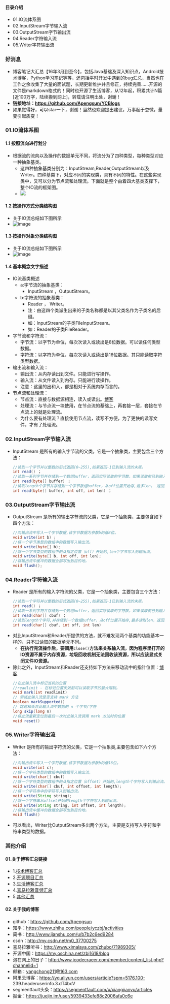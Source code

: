 #### 目录介绍
- 01.IO流体系图
- 02.InputStream字节输入流
- 03.OutputStream字节输出流
- 04.Reader字符输入流
- 05.Writer字符输出流


### 好消息
- 博客笔记大汇总【16年3月到至今】，包括Java基础及深入知识点，Android技术博客，Python学习笔记等等，还包括平时开发中遇到的bug汇总，当然也在工作之余收集了大量的面试题，长期更新维护并且修正，持续完善……开源的文件是markdown格式的！同时也开源了生活博客，从12年起，积累共计N篇[近100万字，陆续搬到网上]，转载请注明出处，谢谢！
- **链接地址：https://github.com/Apengsun/YCBlogs**
- 如果觉得好，可以star一下，谢谢！当然也欢迎提出建议，万事起于忽微，量变引起质变！



### 01.IO流体系图
#### 1.1 按照流向进行划分
- 根据流的流向以及操作的数据单元不同，将流分为了四种类型，每种类型对应一种抽象基类。
    - 这四种抽象基类分别为：InputStream,Reader,OutputStream以及Writer。四种基类下，对应不同的实现类，具有不同的特性。在这些实现类中，又可以分为节点流和处理流。下面就是整个由着四大基类支撑下，整个IO流的框架图。  
    - ![](http://upload-images.jianshu.io/upload_images/3985563-38c3ea4562d6dbe3.png?imageMogr2/auto-orient/strip|imageView2/2/w/1240)  


#### 1.2 按操作方式分类结构图
- 关于IO流总结如下图所示
- ![image](https://upload-images.jianshu.io/upload_images/4432347-ddbc1b96f5ccb688.png?imageMogr2/auto-orient/strip%7CimageView2/2/w/1240)

#### 1.3 按操作对象分类结构图
- 关于IO流总结如下图所示
- ![image](https://upload-images.jianshu.io/upload_images/4432347-1ce768b945041ce8.png?imageMogr2/auto-orient/strip%7CimageView2/2/w/1240)


#### 1.4 基本概念文字描述
- IO流基类概述
	* a:字节流的抽象基类：
		* InputStream ，OutputStream。
	* b:字符流的抽象基类：
		* Reader ， Writer。
		* 注：由这四个类派生出来的子类名称都是以其父类名作为子类名的后缀。
		* 如：InputStream的子类FileInputStream。
		* 如：Reader的子类FileReader。
- 字节流和字符流：
    - 字节流：以字节为单位，每次次读入或读出是8位数据。可以读任何类型数据。
    - 字符流：以字符为单位，每次次读入或读出是16位数据。其只能读取字符类型数据。
- 输出流和输入流：
    - 输出流：从内存读出到文件。只能进行写操作。
    - 输入流：从文件读入到内存。只能进行读操作。
    - 注意：这里的出和入，都是相对于系统内存而言的。
- 节点流和处理流：
    - 节点流：直接与数据源相连，读入或读出。[博客](https://github.com/Apengsun/YCBlogs)
    - 处理流：与节点流一块使用，在节点流的基础上，再套接一层，套接在节点流上的就是处理流。
    - 为什么要有处理流？直接使用节点流，读写不方便，为了更快的读写文件，才有了处理流。



### 02.InputStream字节输入流
- InputStream 是所有的输入字节流的父类，它是一个抽象类，主要包含三个方法：
    ```java
    //读取一个字节并以整数的形式返回(0~255),如果返回-1已到输入流的末尾。 
    int read() ； 
    //读取一系列字节并存储到一个数组buffer，返回实际读取的字节数，如果读取前已到输入流的末尾返回-1。 
    int read(byte[] buffer) ； 
    //读取length个字节并存储到一个字节数组buffer，从off位置开始存,最多len， 返回实际读取的字节数，如果读取前以到输入流的末尾返回-1。 
    int read(byte[] buffer, int off, int len) ；
    ```



### 03.OutputStream字节输出流
- OutputStream 是所有的输出字节流的父类，它是一个抽象类，主要包含如下四个方法：
    ```java
    //向输出流中写入一个字节数据,该字节数据为参数b的低8位。 
    void write(int b) ; 
    //将一个字节类型的数组中的数据写入输出流。 
    void write(byte[] b); 
    //将一个字节类型的数组中的从指定位置（off）开始的,len个字节写入到输出流。 
    void write(byte[] b, int off, int len); 
    //将输出流中缓冲的数据全部写出到目的地。 
    void flush();
    ```




### 04.Reader字符输入流
- Reader 是所有的输入字符流的父类，它是一个抽象类，主要包含三个方法：
    ```java
    //读取一个字符并以整数的形式返回(0~255),如果返回-1已到输入流的末尾。 
    int read() ； 
    //读取一系列字符并存储到一个数组buffer，返回实际读取的字符数，如果读取前已到输入流的末尾返回-1。 
    int read(char[] cbuf) ； 
    //读取length个字符,并存储到一个数组buffer，从off位置开始存,最多读取len，返回实际读取的字符数，如果读取前以到输入流的末尾返回-1。 
    int read(char[] cbuf, int off, int len)
    ```
- 对比InputStream和Reader所提供的方法，就不难发现两个基类的功能基本一样的，只不过读取的数据单元不同。
    - **在执行完流操作后，要调用**`close()`**方法来关系输入流，因为程序里打开的IO资源不属于内存资源，垃圾回收机制无法回收该资源，所以应该显式关闭文件IO资源。**
- 除此之外，InputStream和Reader还支持如下方法来移动流中的指针位置：[博客](https://github.com/Apengsun/YCBlogs)
    ```java
    //在此输入流中标记当前的位置
    //readlimit - 在标记位置失效前可以读取字节的最大限制。
    void mark(int readlimit)
    // 测试此输入流是否支持 mark 方法
    boolean markSupported()
    // 跳过和丢弃此输入流中数据的 n 个字节/字符
    long skip(long n)
    //将此流重新定位到最后一次对此输入流调用 mark 方法时的位置
    void reset()
    ```



### 05.Writer字符输出流
- Writer 是所有的输出字符流的父类，它是一个抽象类,主要包含如下六个方法：
    ```java
    //向输出流中写入一个字符数据,该字节数据为参数b的低16位。 
    void write(int c); 
    //将一个字符类型的数组中的数据写入输出流， 
    void write(char[] cbuf) 
    //将一个字符类型的数组中的从指定位置（offset）开始的,length个字符写入到输出流。 
    void write(char[] cbuf, int offset, int length); 
    //将一个字符串中的字符写入到输出流。 
    void write(String string); 
    //将一个字符串从offset开始的length个字符写入到输出流。 
    void write(String string, int offset, int length); 
    //将输出流中缓冲的数据全部写出到目的地。 
    void flush()
    ```
- 可以看出，Writer比OutputStream多出两个方法，主要是支持写入字符和字符串类型的数据。




### 其他介绍
#### 01.关于博客汇总链接
- 1.[技术博客汇总](https://www.jianshu.com/p/614cb839182c)
- 2.[开源项目汇总](https://blog.csdn.net/m0_37700275/article/details/80863574)
- 3.[生活博客汇总](https://blog.csdn.net/m0_37700275/article/details/79832978)
- 4.[喜马拉雅音频汇总](https://www.jianshu.com/p/f665de16d1eb)
- 5.[其他汇总](https://www.jianshu.com/p/53017c3fc75d)



#### 02.关于我的博客
- github：https://github.com/Apengsun
- 知乎：https://www.zhihu.com/people/yczbj/activities
- 简书：http://www.jianshu.com/u/b7b2c6ed9284
- csdn：http://my.csdn.net/m0_37700275
- 喜马拉雅听书：http://www.ximalaya.com/zhubo/71989305/
- 开源中国：https://my.oschina.net/zbj1618/blog
- 泡在网上的日子：http://www.jcodecraeer.com/member/content_list.php?channelid=1
- 邮箱：yangchong211@163.com
- 阿里云博客：https://yq.aliyun.com/users/article?spm=5176.100- 239.headeruserinfo.3.dT4bcV
- segmentfault头条：https://segmentfault.com/u/xiangjianyu/articles
- 掘金：https://juejin.im/user/5939433efe88c2006afa0c6e
































